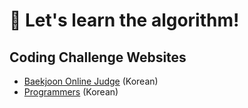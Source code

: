 # 🎯 Let's learn the algorithm!

## Coding Challenge Websites

* [Baekjoon Online Judge](https://github.com/nbsp1221/algorithm/tree/master/algorithm-challenges/baekjoon-online-judge) (Korean)
* [Programmers](https://github.com/nbsp1221/algorithm/tree/master/algorithm-challenges/programmers) (Korean)
